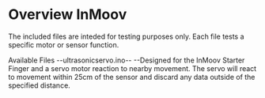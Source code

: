 # Overview InMoov
The included files are inteded for testing purposes only.
Each file tests a specific motor or sensor function.

Available Files
--ultrasonicservo.ino--
--Designed for the InMoov Starter Finger and a servo motor reaction to nearby movement.  The servo will react to movement within 25cm of the sensor and discard any data outside of the specified distance.
